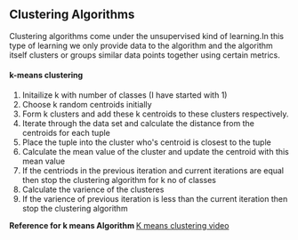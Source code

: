 ## Clustering Algorithms
<p>Clustering algorithms come under the unsupervised kind of learning.In this type of learning we only provide data to the algorithm and the algorithm itself clusters or groups 
similar data points together using certain metrics.</p>

<h4>k-means clustering</h4>
<ol>
<li>Initailize k with number of classes (I have started with 1)</li>
<li>Choose k random centroids initially</li>
<li>Form k clusters and add these k centroids to these clusters respectively.
<li>Iterate through the data set and calculate the distance from the centroids for each tuple </li>
<li>Place the tuple into the cluster who's centroid is closest to the tuple</li>
<li>Calculate the mean value of the cluster and update the centroid with this mean value </li>
<li>If the centriods in the previous iteration and current iterations are equal then stop the clustering algorithm for k no of classes</li>
<li>Calculate the varience of the clusteres</li>
<li>If the varience of previous iteration is less than the current iteration then stop the clustering algorithm</li>
</ol>

<b>Reference for k means Algorithm </b> <a href = "https://youtu.be/1XqG0kaJVHY">K means clustering video</a>
